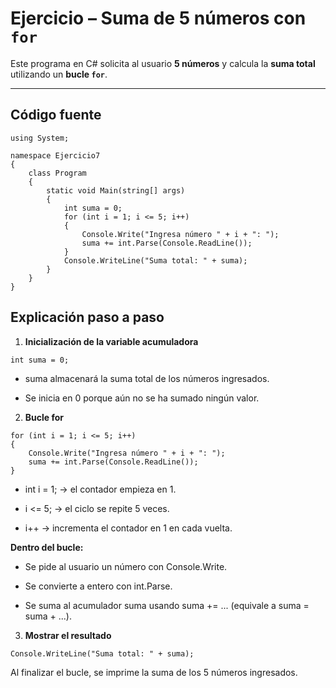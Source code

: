 #  Ejercicio  – Suma de 5 números con `for`

Este programa en C# solicita al usuario **5 números** y calcula la **suma total** utilizando un **bucle `for`**.

---

## Código fuente

```
using System;

namespace Ejercicio7
{
    class Program
    {
        static void Main(string[] args)
        {
            int suma = 0;
            for (int i = 1; i <= 5; i++)
            {
                Console.Write("Ingresa número " + i + ": ");
                suma += int.Parse(Console.ReadLine());
            }
            Console.WriteLine("Suma total: " + suma);
        }
    }
}
```
## Explicación paso a paso
1. **Inicialización de la variable acumuladora**
```
int suma = 0;
```

- suma almacenará la suma total de los números ingresados.

- Se inicia en 0 porque aún no se ha sumado ningún valor.

2. **Bucle for** 
```
for (int i = 1; i <= 5; i++)
{
    Console.Write("Ingresa número " + i + ": ");
    suma += int.Parse(Console.ReadLine());
}
```

- int i = 1; → el contador empieza en 1.

- i <= 5; → el ciclo se repite 5 veces.

- i++ → incrementa el contador en 1 en cada vuelta.

**Dentro del bucle:**

- Se pide al usuario un número con Console.Write.
- Se convierte a entero con int.Parse.

- Se suma al acumulador suma usando suma += ... (equivale a suma = suma + ...).

3. **Mostrar el resultado**
```
Console.WriteLine("Suma total: " + suma);
```

Al finalizar el bucle, se imprime la suma de los 5 números ingresados.